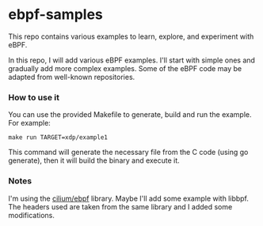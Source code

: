 # ebpf-samples

This repo contains various examples to learn, explore, and experiment with eBPF.

In this repo, I will add various eBPF examples. I'll start with simple ones and gradually add more complex examples. Some of the eBPF code may be adapted from well-known repositories.


### How to use it

You can use the provided Makefile to generate, build and run the example. For example:
```
make run TARGET=xdp/example1
```
This command will generate the necessary file from the C code (using go generate), then it will build the binary and execute it.


### Notes 

I'm using the [cilium/ebpf](https://github.com/cilium/ebpf) library. Maybe I'll add some example with libbpf. The headers used are taken from the same library and I added some modifications.


